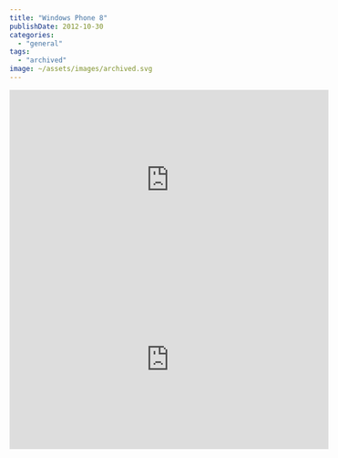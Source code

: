 ```yaml
---
title: "Windows Phone 8"
publishDate: 2012-10-30
categories: 
  - "general"
tags:
  - "archived"
image: ~/assets/images/archived.svg
---
```


<iframe src="https://www.youtube.com/embed/SQZEkXCE_fY?rel=0" frameborder="0" width="560" height="315"></iframe>

 

<iframe width="560" height="315" src="https://www.youtube.com/embed/B9zhklbjw20" frameborder="0" allowfullscreen></iframe>
